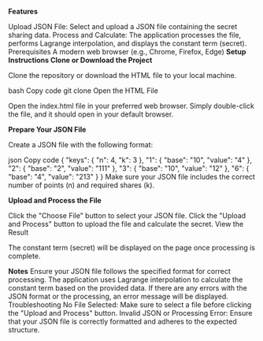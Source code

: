 

**Features**


Upload JSON File: Select and upload a JSON file containing the secret sharing data.
Process and Calculate: The application processes the file, performs Lagrange interpolation, and displays the constant term (secret).
Prerequisites
A modern web browser (e.g., Chrome, Firefox, Edge)
**Setup Instructions
Clone or Download the Project**

Clone the repository or download the HTML file to your local machine.

bash
Copy code
git clone <repository-url>
Open the HTML File

Open the index.html file in your preferred web browser. Simply double-click the file, and it should open in your default browser.

**Prepare Your JSON File**

Create a JSON file with the following format:

json
Copy code
{
    "keys": {
        "n": 4,
        "k": 3
    },
    "1": {
        "base": "10",
        "value": "4"
    },
    "2": {
        "base": "2",
        "value": "111"
    },
    "3": {
        "base": "10",
        "value": "12"
    },
    "6": {
        "base": "4",
        "value": "213"
    }
}
Make sure your JSON file includes the correct number of points (n) and required shares (k).

**Upload and Process the File**

Click the "Choose File" button to select your JSON file.
Click the "Upload and Process" button to upload the file and calculate the secret.
View the Result

The constant term (secret) will be displayed on the page once processing is complete.

**Notes**
Ensure your JSON file follows the specified format for correct processing.
The application uses Lagrange interpolation to calculate the constant term based on the provided data.
If there are any errors with the JSON format or the processing, an error message will be displayed.
Troubleshooting
No File Selected: Make sure to select a file before clicking the "Upload and Process" button.
Invalid JSON or Processing Error: Ensure that your JSON file is correctly formatted and adheres to the expected structure.
